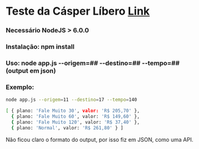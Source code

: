 # Teste da Cásper Líbero [Link](https://goo.gl/3jDzU0)

### Necessário NodeJS > 6.0.0

### Instalação: npm install

### Uso: node app.js --origem=## --destino=## --tempo=## (output em json)

### Exemplo:
```bash
node app.js --origem=11 --destino=17 --tempo=140

[ { plano: 'Fale Muito 30', valor: 'R$ 205,70' },
  { plano: 'Fale Muito 60', valor: 'R$ 149,60' },
  { plano: 'Fale Muito 120', valor: 'R$ 37,40' },
  { plano: 'Normal', valor: 'R$ 261,80' } ]

```

Não ficou claro o formato do output, por isso fiz em JSON, como uma API.